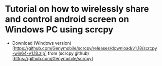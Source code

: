 <h1>Tutorial on how to wirelessly share and control android screen on Windows PC using scrcpy</h1>

* Download (Windows version) [https://github.com/Genymobile/scrcpy/releases/download/v1.18/scrcpy-win64-v1.18.zip] from (scrcpy github)[https://github.com/Genymobile/scrcpy]
